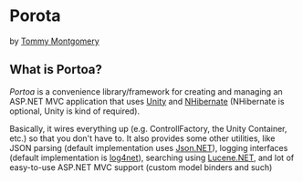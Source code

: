 # Porota
by [Tommy Montgomery](http://tmont.com)

## What is Portoa?
*Portoa* is a convenience library/framework for creating and managing an ASP.NET MVC
application that uses [Unity](http://unity.codeplex.com/) and [NHibernate](http://nhforge.org/)
(NHibernate is optional, Unity is kind of required).

Basically, it wires everything up (e.g. ControllFactory, the Unity Container, etc.) so that you
don't have to. It also provides some other utilities, like JSON parsing (default implementation
uses [Json.NET](http://james.newtonking.com/projects/json-net.aspx)), logging interfaces (default
implementation is [log4net](http://logging.apache.org/log4net/)), searching using
[Lucene.NET](http://incubator.apache.org/lucene.net/), and lot of easy-to-use ASP.NET MVC support
(custom model binders and such)
